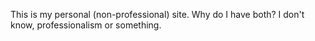 This is my personal (non-professional) site.  Why do I have both?  I don't know, professionalism or something.
